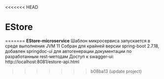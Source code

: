 <<<<<<< HEAD
# EStore
=======
**EStore-microservice**
Шаблон микросервиса запускается в среде выполнения JVM 11
Собран для крайней версии spring-boot 2.7.18, добавлен springdoc-ui для автогенерации документации по разработанным rest-методам
Доступ к swagger-ui: http://localhost:8081/estore-api.html
>>>>>>> b08ba13 (update project)

